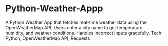 # Python-Weather-Appp
A Python Weather App that fetches real-time weather data using the OpenWeatherMap API. Users enter a city name to get temperature, humidity, and weather conditions. Handles incorrect inputs gracefully.  Tech: Python, OpenWeatherMap API, Requests
